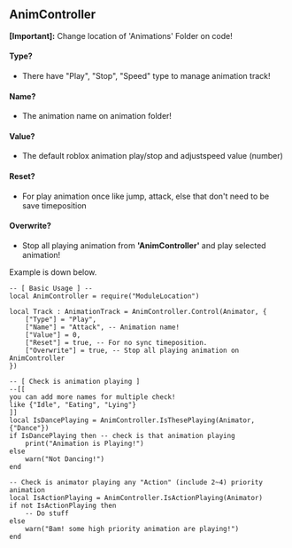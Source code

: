 ## AnimController
**[Important]:** Change location of 'Animations' Folder on code!

#### Type?
- There have "Play", "Stop", "Speed" type to manage animation track!
#### Name?
- The animation name on animation folder!
#### Value?
- The default roblox animation play/stop and adjustspeed value (number)
#### Reset?
- For play animation once like jump, attack, else that don't need to be save timeposition
#### Overwrite?
- Stop all playing animation from **'AnimController'** and play selected animation!

Example is down below.

```luau
-- [ Basic Usage ] --
local AnimController = require("ModuleLocation")

local Track : AnimationTrack = AnimController.Control(Animator, {
	["Type"] = "Play", 
	["Name"] = "Attack", -- Animation name!
	["Value"] = 0,
	["Reset"] = true, -- For no sync timeposition.
	["Overwrite"] = true, -- Stop all playing animation on AnimController
})

-- [ Check is animation playing ]
--[[
you can add more names for multiple check!
like {"Idle", "Eating", "Lying"}
]]
local IsDancePlaying = AnimController.IsThesePlaying(Animator, {"Dance"})
if IsDancePlaying then -- check is that animation playing
	print("Animation is Playing!")
else
	warn("Not Dancing!")
end

-- Check is animator playing any "Action" (include 2~4) priority animation
local IsActionPlaying = AnimController.IsActionPlaying(Animator)
if not IsActionPlaying then
	-- Do stuff
else
	warn("Bam! some high priority animation are playing!")
end
```
